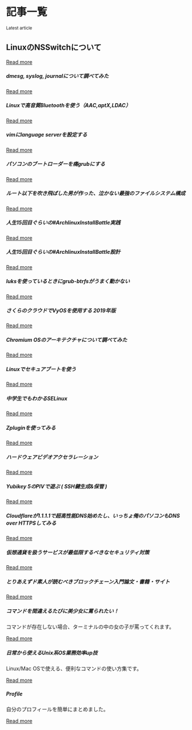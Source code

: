 # 記事一覧

<script>console.log("https://api.github.com/repos/onokatio-blog/blog/git/trees/master")</script>

<div class="jumbotron">
  <small class="text-muted">Latest article</small>
  <h2>LinuxのNSSwitchについて</h2>
  <a class="card-link" href="/page/nsswitch">Read more</a>
</div>


<div class="d-flex flex-wrap">

<div class="card">
  <div class="card-body">
    <h5 class="card-title">dmesg, syslog, journalについて調べてみた</h5>
    <a class="card-link" href="/page/linux-dmesg">Read more</a>
  </div>
</div>

<div class="card">
  <div class="card-body">
    <h5 class="card-title">Linuxで高音質Bluetoothを使う（AAC,aptX,LDAC）</h5>
    <a class="card-link" href="/page/linux-bluetooth">Read more</a>
  </div>
</div>

<div class="card">
  <div class="card-body">
    <h5 class="card-title">vimにlanguage serverを設定する</h5>
    <a class="card-link" href="/page/vim-coc">Read more</a>
  </div>
</div>

<div class="card">
  <div class="card-body">
    <h5 class="card-title">パソコンのブートローダーを痛grubにする</h5>
    <a class="card-link" href="/page/moe-grub">Read more</a>
  </div>
</div>

<div class="card">
  <div class="card-body">
    <h5 class="card-title">ルート以下を吹き飛ばした男が作った、泣かない最強のファイルシステム構成</h5>
    <a class="card-link" href="/page/strong-filesystem">Read more</a>
  </div>
</div>

<div class="card">
  <div class="card-body">
    <h5 class="card-title">人生15回目ぐらいの#ArchlinuxInstallBattle実践</h5>
    <a class="card-link" href="/page/archlinuxinstall-log">Read more</a>
  </div>
</div>

<div class="card">
  <div class="card-body">
    <h5 class="card-title">人生15回目ぐらいの#ArchlinuxInstallBattle設計</h5>
    <a class="card-link" href="/page/archlinuxinstall">Read more</a>
  </div>
</div>


<div class="card">
  <div class="card-body">
    <h5 class="card-title">luksを使っているときにgrub-btrfsがうまく動かない</h5>
    <a class="card-link" href="/page/luks-btrfs">Read more</a>
  </div>
</div>

<div class="card">
  <div class="card-body">
    <h5 class="card-title">さくらのクラウドでVyOSを使用する 2019年版</h5>
    <a class="card-link" href="/page/vyos">Read more</a>
  </div>
</div>

<div class="card">
  <div class="card-body">
    <h5 class="card-title">Chromium OSのアーキテクチャについて調べてみた</h5>
    <a class="card-link" href="/page/chrome-os">Read more</a>
  </div>
</div>

<div class="card">
  <div class="card-body">
    <h5 class="card-title">Linuxでセキュアブートを使う</h5>
    <a class="card-link" href="/page/secureboot">Read more</a>
  </div>
</div>

<div class="card">
  <div class="card-body">
    <h5 class="card-title">中学生でもわかるSELinux</h5>
    <a class="card-link" href="/page/selinux">Read more</a>
  </div>
</div>
  
<div class="card">
  <div class="card-body">
    <h5 class="card-title">Zpluginを使ってみる</h5>
    <a class="card-link" href="/page/zplugin">Read more</a>
  </div>
</div>

<div class="card">
  <div class="card-body">
    <h5 class="card-title">ハードウェアビデオアクセラレーション</h5>
    <a class="card-link" href="/page/archlinux-video-acceleration">Read more</a>
  </div>
</div>

<div class="card">
  <div class="card-body">
    <h5 class="card-title">Yubikey 5のPIVで遊ぶ ( SSH鍵生成&保管 )</h5>
    <a class="card-link" href="/page/Yubikey">Read more</a>
  </div>
</div>

<div class="card">
  <div class="card-body">
    <h5 class="card-title">Cloudflareが1.1.1.1で超高性能DNS始めたし、いっちょ俺のパソコンもDNS over HTTPSしてみる</h1>
    <a class="card-link" href="/page/dns-over-https">Read more</a>
  </div>
</div>

<div class="card">
  <div class="card-body">
    <h5 class="card-title">仮想通貨を扱うサービスが最低限するべきなセキュリティ対策</h1>
    <a class="card-link" href="/page/blockchain-service">Read more</a>
  </div>
</div>

<div class="card">
  <div class="card-body">
    <h5 class="card-title">とりあえずド素人が読むべきブロックチェーン入門論文・書籍・サイト</h1>
    <a class="card-link" href="/page/learn-blockchain">Read more</a>
  </div>
</div>

<div class="card">
  <div class="card-body">
    <h5 class="card-title">コマンドを間違えるたびに美少女に罵られたい！</h1>
    <p class="card-text">コマンドが存在しない場合、ターミナルの中の女の子が罵ってくれます。</p>
    <a class="card-link" href="/page/when-command-fail">Read more</a>
  </div>
</div>

<div class="card">
  <div class="card-body">
    <h5 class="card-title">日常から使えるUnix系OS業務効率up技</h1>
    <p class="card-text">Linux/Mac OSで使える、便利なコマンドの使い方集です。</p>
    <a class="card-link" href="/page/unix-tools">Read more</a>
  </div>
</div>


<div class="card">
  <div class="card-body">
    <h5 class="card-title">Profile</h1>
    <p class="card-text">自分のプロフィールを簡単にまとめました。</p>
    <a class="card-link" href="/page/profile">Read more</a>
  </div>
</div>

</div>

